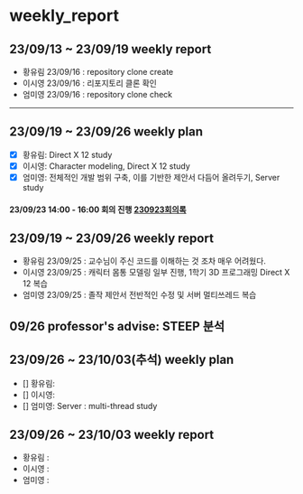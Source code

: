 # weekly_report

## 23/09/13 ~ 23/09/19 weekly report
* 황유림 23/09/16 : repository clone create  
* 이시영 23/09/16 : 리포지토리 클론 확인  
* 엄미영 23/09/16 : repository clone check  

---

## 23/09/19 ~ 23/09/26 weekly plan
- [x] 황유림:  Direct X 12 study
- [x] 이시영:  Character modeling, Direct X 12 study
- [x] 엄미영:  전체적인 개발 범위 구축, 이를 기반한 제안서 다듬어 올려두기, Server study  

#### 23/09/23 14:00 - 16:00 회의 진행 [230923회의록](Meeting_report/report_230923.md)

## 23/09/19 ~ 23/09/26 weekly report
* 황유림 23/09/25 : 교수님이 주신 코드를 이해하는 것 조차 매우 어려웠다.
* 이시영 23/09/25 : 캐릭터 몸통 모델링 일부 진행, 1학기 3D 프로그래밍 Direct X 12 복습
* 엄미영 23/09/25 : 졸작 제안서 전반적인 수정 및 서버 멀티쓰레드 복습

__09/26 professor's advise: STEEP 분석__
---

## 23/09/26 ~ 23/10/03(추석) weekly plan
- [] 황유림:  
- [] 이시영: 
- [] 엄미영: Server : multi-thread study

## 23/09/26 ~ 23/10/03 weekly report
* 황유림 : 
* 이시영 : 
* 엄미영 : 
